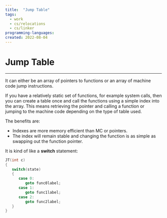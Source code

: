 ```yaml
---
title:  "Jump Table"
tags:
  - work
  - cs/relocations
  - cs/linker
programming-languages:
created: 2022-08-04
---
```

# Jump Table
---
It can either be an array of pointers to functions or an array of machine code jump instructions. 

If you have a relatively static set of functions, for example system calls, then you can create a table once and call the functions using a simple index into the array. This means retrieving the pointer and calling a function or jumping to the machine code depending on the type of table used.

The benefits are:
- Indexes are more memory efficient than MC or pointers.
- The index will remain stable and changing the function is as simple as swapping out the function pointer.

It is kind of like a **switch** statement:

```c
JT(int c)
{
   switch(state)
   {
      case 0:
         goto func0label;
      case 1:
         goto func1label;
      case 2:
         goto func2label;
   }
}
```